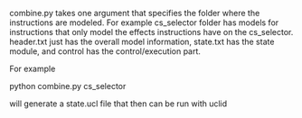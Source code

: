 combine.py takes one argument that specifies the folder where the instructions are modeled. For example cs_selector folder has models for instructions that only model the effects instructions have on the cs_selector. header.txt just has the overall model information, state.txt has the state module, and control has the control/execution part.

For example

python combine.py cs_selector

will generate a state.ucl file that then can be run with uclid